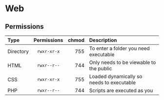 # Web

## Permissions

| Type      | Permissions | chmod | Description                               |
| :-------- | :---------: | ----: | :---------------------------------------- |
| Directory | `rwxr-xr-x` |   755 | To enter a folder you need executable     |
| HTML      | `rwxr--r--` |   744 | Only needs to be viewable to the public   |
| CSS       | `rwxr-xr-x` |   755 | Loaded dynamically so needs to executable |
| PHP       | `rwxr--r--` |   744 | Scripts are executed as you               |
